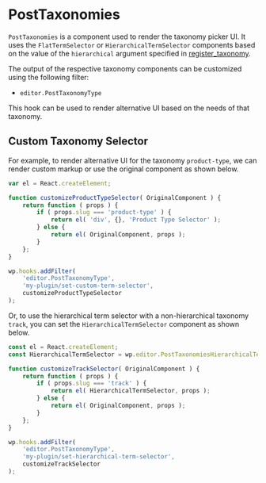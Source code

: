 # PostTaxonomies

`PostTaxonomies` is a component used to render the taxonomy picker
UI. It uses the `FlatTermSelector` or `HierarchicalTermSelector` components
based on the value of the `hierarchical` argument specified in
[register_taxonomy](https://codex.wordpress.org/Function_Reference/register_taxonomy).

The output of the respective taxonomy components can be customized using
the following filter:

-   `editor.PostTaxonomyType`

This hook can be used to render alternative UI based on the needs of that
taxonomy.

## Custom Taxonomy Selector

For example, to render alternative UI for the taxonomy `product-type`,
we can render custom markup or use the original component as shown below.

```js
var el = React.createElement;

function customizeProductTypeSelector( OriginalComponent ) {
	return function ( props ) {
		if ( props.slug === 'product-type' ) {
			return el( 'div', {}, 'Product Type Selector' );
		} else {
			return el( OriginalComponent, props );
		}
	};
}

wp.hooks.addFilter(
	'editor.PostTaxonomyType',
	'my-plugin/set-custom-term-selector',
	customizeProductTypeSelector
);
```

Or, to use the hierarchical term selector with a non-hierarchical taxonomy `track`,
you can set the `HierarchicalTermSelector` component as shown below.

```js
const el = React.createElement;
const HierarchicalTermSelector = wp.editor.PostTaxonomiesHierarchicalTermSelector;

function customizeTrackSelector( OriginalComponent ) {
	return function ( props ) {
		if ( props.slug === 'track' ) {
			return el( HierarchicalTermSelector, props );
		} else {
			return el( OriginalComponent, props );
		}
	};
}

wp.hooks.addFilter(
	'editor.PostTaxonomyType',
	'my-plugin/set-hierarchical-term-selector',
	customizeTrackSelector
);
```
